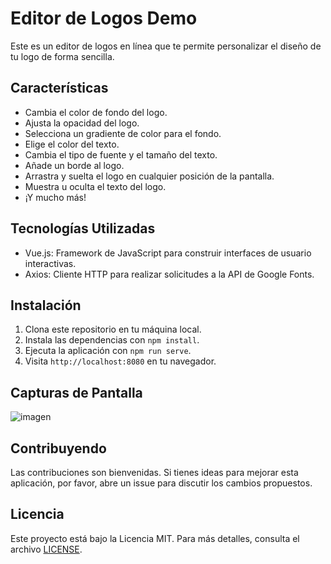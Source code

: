 # Editor de Logos Demo

Este es un editor de logos en línea que te permite personalizar el diseño de tu logo de forma sencilla.

## Características

- Cambia el color de fondo del logo.
- Ajusta la opacidad del logo.
- Selecciona un gradiente de color para el fondo.
- Elige el color del texto.
- Cambia el tipo de fuente y el tamaño del texto.
- Añade un borde al logo.
- Arrastra y suelta el logo en cualquier posición de la pantalla.
- Muestra u oculta el texto del logo.
- ¡Y mucho más!

## Tecnologías Utilizadas

- Vue.js: Framework de JavaScript para construir interfaces de usuario interactivas.
- Axios: Cliente HTTP para realizar solicitudes a la API de Google Fonts.


## Instalación

1. Clona este repositorio en tu máquina local.
2. Instala las dependencias con `npm install`.
3. Ejecuta la aplicación con `npm run serve`.
4. Visita `http://localhost:8080` en tu navegador.

## Capturas de Pantalla

![imagen](https://github.com/Novaversocl/Editor_Logos/assets/95386670/fe13f977-6577-416a-bdea-08b8d8413b8e)


## Contribuyendo

Las contribuciones son bienvenidas. Si tienes ideas para mejorar esta aplicación, por favor, abre un issue para discutir los cambios propuestos.

## Licencia

Este proyecto está bajo la Licencia MIT. Para más detalles, consulta el archivo [LICENSE](LICENSE).

